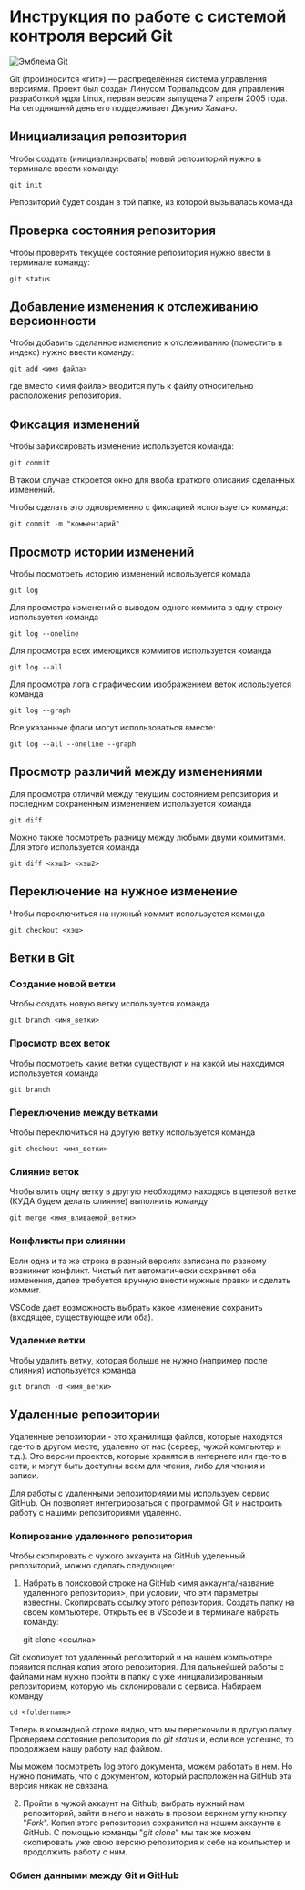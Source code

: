 # **Инструкция по работе с системой контроля версий Git**

![Эмблема Git](git.jpg)

Git (произносится «гит») — распределённая система управления версиями. Проект был создан Линусом Торвальдсом для управления разработкой ядра Linux, первая версия выпущена 7 апреля 2005 года. На сегодняшний день его поддерживает Джунио Хамано.

## Инициализация репозитория

Чтобы создать (инициализировать) новый репозиторий нужно в терминале ввести команду:

    git init

Репозиторий будет создан в той папке, из которой вызывалась команда

## Проверка состояния репозитория

Чтобы проверить текущее состояние репозитория нужно ввести в терминале команду:

    git status

## Добавление изменения к отслеживанию версионности

Чтобы добавить сделанное изменение к отслеживанию (поместить в индекс) нужно ввести команду:

    git add <имя файла>

где вместо <имя файла> вводится путь к файлу относительно расположения репозитория.

## Фиксация изменений

Чтобы зафиксировать изменение используется команда:

    git commit

В таком случае откроется окно для ввоба краткого описания сделанных изменений.

Чтобы сделать это одновременно с фиксацией используется команда:

    git commit -m "комментарий"

## Просмотр истории изменений

Чтобы посмотреть историю изменений используется комада

    git log

Для просмотра изменений с выводом одного коммита в одну строку используется команда

    git log --oneline

Для просмотра всех имеющихся коммитов используется команда

    git log --all

Для просмотра лога с графическим изображением веток используется команда

    git log --graph

Все указанные флаги могут использоваться вместе:

    git log --all --oneline --graph

## Просмотр различий между изменениями

Для просмотра отличий между текущим состоянием репозитория и последним сохраненным изменением используется команда

    git diff

Можно также посмотреть разницу между любыми двуми коммитами. Для этого используется команда

    git diff <хэш1> <хэш2>

## Переключение на нужное изменение

Чтобы переключиться на нужный коммит используется команда

    git checkout <хэш>

## Ветки в Git

### Создание новой ветки

Чтобы создать новую ветку используется команда

    git branch <имя_ветки>

### Просмотр всех веток

Чтобы посмотреть какие ветки существуют и на какой мы находимся используется команда

    git branch

### Переключение между ветками

Чтобы переключиться на другую ветку используется команда

    git checkout <имя_ветки>

### Слияние веток

Чтобы влить одну ветку в другую необходимо находясь в целевой ветке (КУДА будем делать слияние) выполнить команду

    git merge <имя_вливаемой_ветки>

### Конфликты при слиянии

Если одна и та же строка в разный версиях записана по разному возникнет конфликт.
Чистый гит автоматически сохраняет оба изменения, далее требуется вручную внести нужные правки и сделать коммит.

VSСode дает возможность выбрать какое изменение сохранить (входящее, существующее или оба).

### Удаление ветки

Чтобы удалить ветку, которая больше не нужно (например после слияния) используется команда

    git branch -d <имя_ветки>

## Удаленные репозитории

Удаленные репозитории - это хранилища файлов, которые находятся где-то в другом месте, удаленно от нас (сервер, чужой компьютер и т.д.). Это версии проектов, которые хранятся в интернете или где-то в сети, и могут быть доступны всем для чтения, либо для чтения и записи.

Для работы с удаленными репозиториями мы используем сервис GitHub. Он позволяет интегрироваться с программой Git и настроить работу с нашими репозиториями удаленно.

### Копирование удаленного репозитория

Чтобы скопировать с чужого аккаунта на GitHub уделенный репозиторий, можно сделать следующее:

1. Набрать в поисковой строке на GitHub <имя аккаунта/название удаленного репозитория>, при условии, что эти параметры известны. Скопировать ссылку этого репозитория. Создать папку на своем компьютере. Открыть ее в VScode и в терминале набрать команду:

    git clone <ссылка>

Git скопирует тот удаленный репозиторий и на нашем компьютере появится полная копия этого репозитория. Для дальнейшей работы с файлами нам нужно пройти в папку с уже инициализированным репозиторием, которую мы склонировали с сервиса. Набираем команду

    cd <foldername>

Теперь в командной строке видно, что мы перескочили в другую папку. Проверяем состояние репозитория по *git status* и, если все успешно, то продолжаем нашу работу над файлом.

Мы можем посмотреть log этого документа, можем работать в нем. Но нужно понимать, что с документом, который расположен на GitHub эта версия никак не связана.

2. Пройти в чужой аккаунт на Github, выбрать нужный нам репозиторий, зайти в него и нажать в провом верхнем углу кнопку "*Fork*". Копия этого репозитория сохранится на нашем аккаунте в GitHub. С помощью команды "*git clone*" мы так же можем скопировать уже свою версию репозитория к себе на компьютер и продолжить работу с ним.

### Обмен данными между Git и GitHub